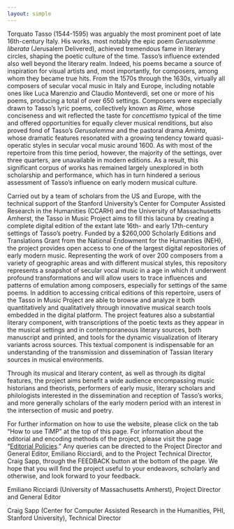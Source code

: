 ```yaml
---
layout: simple
---
```

Torquato Tasso (1544-1595) was arguably the most prominent poet of late 16th-century Italy. His works, most notably the epic poem *Gerusalemme liberata* (Jerusalem Delivered), achieved tremendous fame in literary circles, shaping the poetic culture of the time. Tasso’s influence extended also well beyond the literary realm. Indeed, his poems became a source of inspiration for visual artists and, most importantly, for composers, among whom they became true hits. From the 1570s through the 1630s, virtually all composers of secular vocal music in Italy and Europe, including notable ones like Luca Marenzio and Claudio Monteverdi, set one or more of his poems, producing a total of over 650 settings. Composers were especially drawn to Tasso’s lyric poems, collectively known as *Rime*, whose conciseness and wit reflected the taste for *concettismo* typical of the time and offered opportunities for equally clever musical renditions, but also proved fond of Tasso’s *Gerusalemme* and the pastoral drama *Aminta*, whose dramatic features resonated with a growing tendency toward quasi-operatic styles in secular vocal music around 1600. As with most of the repertoire from this time period, however, the majority of the settings, over three quarters, are unavailable in modern editions. As a result, this significant corpus of works has remained largely unexplored in both scholarship and performance, which has in turn hindered a serious assessment of Tasso’s influence on early modern musical culture.

Carried out by a team of scholars from the US and Europe, with the technical support of the Stanford University’s Center for Computer Assisted Research in the Humanities (CCARH) and the University of Massachusetts Amherst, the Tasso in Music Project aims to fill this lacuna by creating a complete digital edition of the extant late 16th- and early 17th-century settings of Tasso’s poetry. Funded by a $260,000 Scholarly Editions and Translations Grant from the National Endowment for the Humanities (NEH), the project provides open access to one of the largest digital repositories of early modern music. Representing the work of over 200 composers from a variety of geographic areas and with different musical styles, this repository represents a snapshot of secular vocal music in a age in which it underwent profound transformations and will allow users to trace influences and patterns of emulation among composers, especially for settings of the same poems. In addition to accessing critical editions of this repertoire, users of the Tasso in Music Project are able to browse and analyze it both quantitatively and qualitatively through innovative musical search tools embedded in the digital platform. The project features also a substantial literary component, with transcriptions of the poetic texts as they appear in the musical settings and in contemporaneous literary sources, both manuscript and printed, and tools for the dynamic visualization of literary variants across sources. This textual component is indispensable for an understanding of the transmission and dissemination of Tassian literary sources in musical environments.

Through its musical and literary content, as well as through its digital features, the project aims benefit a wide audience encompassing music historians and theorists, performers of early music, literary scholars and philologists interested in the dissemination and reception of Tasso’s works, and more generally scholars of the early modern period with an interest in the intersection of music and poetry. 

For further information on how to use the website, please click on the tab “How to use TiMP” at the top of this page. For information about the editorial and encoding methods of the project, please visit the page “[Editorial Policies](/about/policies).” Any queries can be directed to the Project Director and General Editor, Emiliano Ricciardi, and to the Project Technical Director, Craig Sapp, through the FEEDBACK button at the bottom of the page. We hope that you will find the project useful to your endeavors, scholarly and otherwise, and look forward to your feedback.

Emiliano Ricciardi (University of Massachusetts Amherst), Project Director and General Editor

Craig Sapp (Center for Computer Assisted Research in the Humanities, PHI, Stanford University), Technical Director

		


